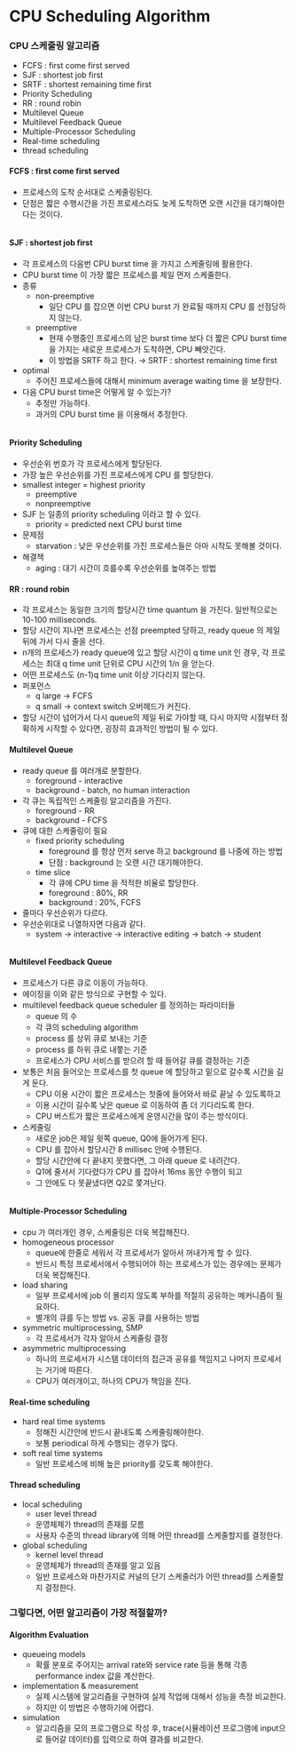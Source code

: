 # CPU Scheduling Algorithm

### CPU 스케줄링 알고리즘

* FCFS : first come first served
* SJF : shortest job first
* SRTF : shortest remaining time first
* Priority Scheduling
* RR : round robin
* Multilevel Queue
* Multilevel Feedback Queue
* Multiple-Processor Scheduling
* Real-time scheduling
* thread scheduling

#### FCFS : first come first served

* 프로세스의 도착 순서대로 스케줄링된다.
* 단점은 짧은 수행시간을 가진 프로세스라도 늦게 도착하면 오랜 시간을 대기해야한다는 것이다.

<figure><img src="../../.gitbook/assets/image (3) (4).png" alt=""><figcaption></figcaption></figure>

#### SJF : shortest job first

* 각 프로세스의 다음번 CPU burst time 을 가지고 스케줄링에 활용한다.
* CPU burst time 이 가장 짧은 프로세스를 제일 먼저 스케줄한다.
* 종류
  * non-preemptive
    * 일단 CPU 를 잡으면 이번 CPU burst 가 완료될 때까지 CPU 를 선점당하지 않는다.
  * preemptive
    * 현재 수행중인 프로세스의 남은 burst time 보다 더 짧은 CPU burst time 을 가지는 새로운 프로세스가 도착하면, CPU 빼앗긴다.
    * 이 방법을 SRTF 하고 한다. → SRTF : shortest remaining time first
* optimal
  * 주어진 프로세스들에 대해서 minimum average waiting time 을 보장한다.
* 다음 CPU burst time은 어떻게 알 수 있는가?
  * 추정만 가능하다.
  * 과거의 CPU burst time 을 이용해서 추정한다.

<figure><img src="../../.gitbook/assets/image (2) (3).png" alt=""><figcaption></figcaption></figure>

#### Priority Scheduling

* 우선순위 번호가 각 프로세스에게 할당된다.
* 가장 높은 우선순위를 가진 프로세스에게 CPU 를 할당한다.
* smallest integer = highest priority
  * preemptive
  * nonpreemptive
* SJF 는 일종의 priority scheduling 이라고 할 수 있다.
  * priority = predicted next CPU burst time
* 문제점
  * starvation : 낮은 우선순위를 가진 프로세스들은 아마 시작도 못해볼 것이다.
* 해결책
  * aging : 대기 시간이 흐를수록 우선순위를 높여주는 방법

#### RR : round robin

* 각 프로세스는 동일한 크기의 할당시간 time quantum 을 가진다. 일반적으로는 10-100 milliseconds.
* 할당 시간이 지나면 프로세스는 선점 preempted 당하고, ready queue 의 제일 뒤에 가서 다시 줄을 선다.
* n개의 프로세스가 ready queue에 있고 할당 시간이 q time unit 인 경우, 각 프로세스는 최대 q time unit 단위로 CPU 시간의 1/n 을 얻는다.
* 어떤 프로세스도 (n-1)q time unit 이상 기다리지 않는다.
* 퍼포먼스
  * q large → FCFS
  * q small → context switch 오버헤드가 커진다.
* 할당 시간이 넘어가서 다시 queue의 제일 뒤로 가야할 때, 다시 마지막 시점부터 정확하게 시작할 수 있다면, 굉장히 효과적인 방법이 될 수 있다.

#### Multilevel Queue

* ready queue 를 여러개로 분할한다.
  * foreground - interactive
  * background - batch, no human interaction
* 각 큐는 독립적인 스케줄링 알고리즘을 가진다.
  * foreground - RR
  * background - FCFS
* 큐에 대한 스케줄링이 필요
  * fixed priority scheduling
    * foreground 를 항상 먼저 serve 하고 background 를 나중에 하는 방법
    * 단점 : background 는 오랜 시간 대기해야한다.
  * time slice
    * 각 큐에 CPU time 을 적적한 비율로 할당한다.
    * foreground : 80%, RR
    * background : 20%, FCFS
* 줄마다 우선순위가 다르다.
* 우선순위대로 나열하자면 다음과 같다.
  * system → interactive → interactive editing → batch → student

<figure><img src="../../.gitbook/assets/image (17) (2).png" alt=""><figcaption></figcaption></figure>

#### Multilevel Feedback Queue

* 프로세스가 다른 큐로 이동이 가능하다.
* 에이징을 이와 같은 방식으로 구현할 수 있다.
* multilevel feedback queue scheduler 를 정의하는 파라미터들
  * queue 의 수
  * 각 큐의 scheduling algorithm
  * process 를 상위 큐로 보내는 기준
  * process 를 하위 큐로 내쫗는 기준
  * 프로세스가 CPU 서비스를 받으려 할 때 들어갈 큐를 결정하는 기준
* 보통은 처음 들어오는 프로세스를 첫 queue 에 할당하고 밑으로 갈수록 시간을 길게 둔다.
  * CPU 이용 시간이 짧은 프로세스는 첫줄에 들어와서 바로 끝날 수 있도록하고
  * 이용 시간이 길수록 낮은 queue 로 이동하여 좀 더 기다리도록 한다.
  * CPU 버스트가 짧은 프로세스에게 운영시간을 많이 주는 방식이다.
* 스케줄링
  * 새로운 job은 제일 윗쪽 queue, Q0에 들어가게 된다.
  * CPU 를 잡아서 할당시간 8 millisec 안에 수행된다.
  * 할당 시간안에 다 끝내지 못했다면, 그 아래 queue 로 내려간다.
  * Q1에 줄서서 기다렸다가 CPU 를 잡아서 16ms 동안 수행이 되고
  * 그 안에도 다 못끝냈다면 Q2로 쫓겨난다.

<figure><img src="../../.gitbook/assets/image (34).png" alt=""><figcaption></figcaption></figure>

#### Multiple-Processor Scheduling

* cpu 가 여러개인 경우, 스케줄링은 더욱 복잡해진다.
* homogeneous processor
  * queue에 한줄로 세워서 각 프로세서가 알아서 꺼내가게 할 수 있다.
  * 반드시 특정 프로세서에서 수행되어야 하는 프로세스가 있는 경우에는 문제가 더욱 복잡해진다.
* load sharing
  * 일부 프로세서에 job 이 몰리지 않도록 부하를 적절히 공유하는 메커니즘이 필요하다.
  * 별개의 큐를 두는 방법 vs. 공동 큐를 사용하는 방법
* symmetric multiprocessing, SMP
  * 각 프로세서가 각자 알아서 스케줄링 결정
* asymmetric multiprocessing
  * 하나의 프로세서가 시스템 데이터의 접근과 공유를 책임지고 나머지 프로세서는 거기에 따른다.
  * CPU가 여러개이고, 하나의 CPU가 책임을 진다.

#### Real-time scheduling

* hard real time systems
  * 정해진 시간안에 반드시 끝내도록 스케줄링해야한다.
  * 보통 periodical 하게 수행되는 경우가 많다.
* soft real time systems
  * 일반 프로세스에 비해 높은 priority를 갖도록 해야한다.

#### Thread scheduling

* local scheduling
  * user level thread
  * 운영체제가 thread의 존재를 모름
  * 사용자 수준의 thread library에 의해 어떤 thread를 스케줄할지를 결정한다.
* global scheduling
  * kernel level thread
  * 운영체제가 thread의 존재를 알고 있음
  * 일반 프로세스와 마찬가지로 커널의 단기 스케줄러가 어떤 thread를 스케줄할지 결정한다.

### 그렇다면, 어떤 알고리즘이 가장 적절할까?

#### Algorithm Evaluation

* queueing models
  * 확률 분포로 주어지는 arrival rate와 service rate 등을 통해 각종 performance index 값을 계산한다.
* implementation & measurement
  * 실제 시스템에 알고리즘을 구현하여 실제 작업에 대해서 성능을 측정 비교한다.
  * 하지만 이 방법은 수행하기에 어렵다.
* simulation
  * 알고리즘을 모의 프로그램으로 작성 후, trace(시뮬레이션 프로그램에 input으로 들어갈 데이터)를 입력으로 하여 결과를 비교한다.

<figure><img src="../../.gitbook/assets/image (3) (3).png" alt=""><figcaption></figcaption></figure>
